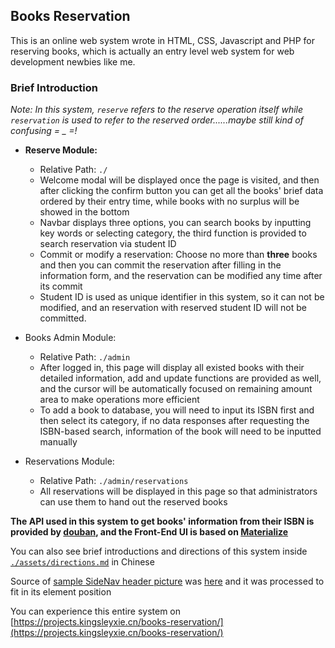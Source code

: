 ## Books Reservation
This is an online web system wrote in HTML, CSS, Javascript and PHP for reserving books, which is actually an entry level web system for web development newbies like me.

### Brief Introduction
*Note: In this system, `reserve` refers to the reserve operation itself while `reservation` is used to refer to the reserved order......maybe still kind of confusing = _ =!*

- **Reserve Module:**
  - Relative Path: `./`
  - Welcome modal will be displayed once the page is visited, and then after clicking the confirm button you can get all the books' brief data ordered by their entry time, while books with no surplus will be showed in the bottom
  - Navbar displays three options, you can search books by inputting key words or selecting category, the third function is provided to search reservation via student ID
  - Commit or modify a reservation: Choose no more than **three** books and then you can commit the reservation after filling in the information form, and the reservation can be modified any time after its commit
  - Student ID is used as unique identifier in this system, so it can not be modified, and an reservation with reserved student ID will not be committed.

- Books Admin Module:
  - Relative Path: `./admin`
  - After logged in, this page will display all existed books with their detailed information, add and update functions are provided as well, and the cursor will be automatically focused on remaining amount area to make operations more efficient
  - To add a book to database, you will need to input its ISBN first and then select its category, if no data responses after requesting the ISBN-based search, information of the book will need to be inputted manually

- Reservations Module:
  - Relative Path: `./admin/reservations`
  - All reservations will be displayed in this page so that administrators can use them to hand out the reserved books

**The API used in this system to get books' information from their ISBN is provided by [douban](https://developers.douban.com/wiki/?title=book_v2), and the Front-End UI is based on [Materialize](https://github.com/Dogfalo/materialize)**

You can also see brief introductions and directions of this system inside [`./assets/directions.md`](./assets/directions.md) in Chinese

Source of [sample SideNav header picture](./assets/pictures/books.png) was [here](https://assets.entrepreneur.com/content/3x2/1300/20150115183825-books-reading.jpeg) and it was processed to fit in its element position

You can experience this entire system on [https://projects.kingsleyxie.cn/books-reservation/](https://projects.kingsleyxie.cn/books-reservation/)
